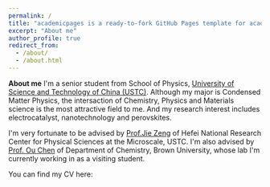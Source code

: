 ```yaml
---
permalink: /
title: "academicpages is a ready-to-fork GitHub Pages template for academic personal websites"
excerpt: "About me"
author_profile: true
redirect_from: 
  - /about/
  - /about.html
---
```


**About me**
I'm a senior student from School of Physics, [University of Science and Technology of China (USTC)](http://en.ustc.edu.cn/). Although my major is Condensed Matter Physics, the intersaction of Chemistry, Physics and Materials science is the most attractive field to me. And my research interest includes electrocatalyst, nanotechnology and perovskites.

I'm very fortunate to be advised by [Prof.Jie Zeng](http://catalysis.ustc.edu.cn/zwjj/list.htm) of Hefei National Research Center for Physical Sciences at the Microscale, USTC. I'm also advised by [Prof. Ou Chen](https://chenlab.brown.edu/) of Department of Chemistry, Brown University, whose lab I'm currently working in as a visiting student. 

You can find my CV here: 
